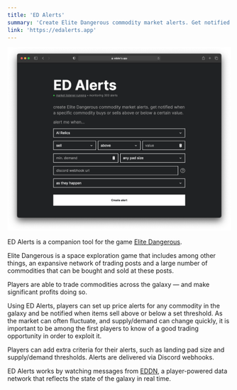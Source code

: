 ```yaml
---
title: 'ED Alerts'
summary: 'Create Elite Dangerous commodity market alerts. Get notified when a specific commodity buys or sells above or below a certain value.'
link: 'https://edalerts.app'
---
```


![edalerts screenshot](./edalerts.png)

ED Alerts is a companion tool for the game [Elite Dangerous](https://www.elitedangerous.com).

Elite Dangerous is a space exploration game that includes among other things, an expansive network of trading posts and a large number of commodities that can be bought and sold at these posts.

Players are able to trade commodities across the galaxy — and make significant profits doing so.

Using ED Alerts, players can set up price alerts for any commodity in the galaxy and be notified when items sell above or below a set threshold. As the market can often fluctuate, and supply/demand can change quickly, it is important to be among the first players to know of a good trading opportunity in order to exploit it.

Players can add extra criteria for their alerts, such as landing pad size and supply/demand thresholds. Alerts are delivered via Discord webhooks.

ED Alerts works by watching messages from [EDDN](https://eddn.edcd.io/), a player-powered data network that reflects the state of the galaxy in real time.
